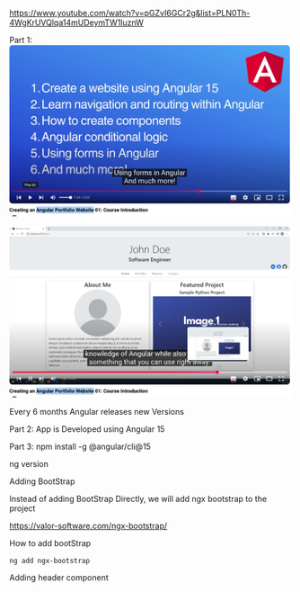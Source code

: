 https://www.youtube.com/watch?v=pGZvI6GCr2g&list=PLN0Th-4WgKrUVQlqa14mUDeymTW1luznW

Part 1:
![alt text](image.png)

![alt text](image-1.png)

Every 6 months Angular releases new Versions

Part 2:
App is Developed using Angular 15

Part 3:
npm install -g @angular/cli@15

ng version

Adding BootStrap

Instead of adding BootStrap Directly, we will add ngx bootstrap to the project

https://valor-software.com/ngx-bootstrap/

How to add bootStrap

```
ng add ngx-bootstrap
```

Adding header component

